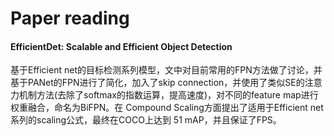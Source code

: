 # Paper reading

#### EfficientDet: Scalable and Efficient Object Detection

基于Efficient net的目标检测系列模型，文中对目前常用的FPN方法做了讨论，并基于PANet的FPN进行了简化，加入了skip connection，并使用了类似SE的注意力机制方法(去除了softmax的指数运算，提高速度)，对不同的feature map进行权重融合，命名为BiFPN。在 Compound Scaling方面提出了适用于Efficient net系列的scaling公式，最终在COCO上达到 51 mAP，并且保证了FPS。